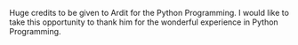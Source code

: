 Huge credits to be given to Ardit for the Python Programming.
I would like to take this opportunity to thank him for the wonderful experience in Python Programming.

